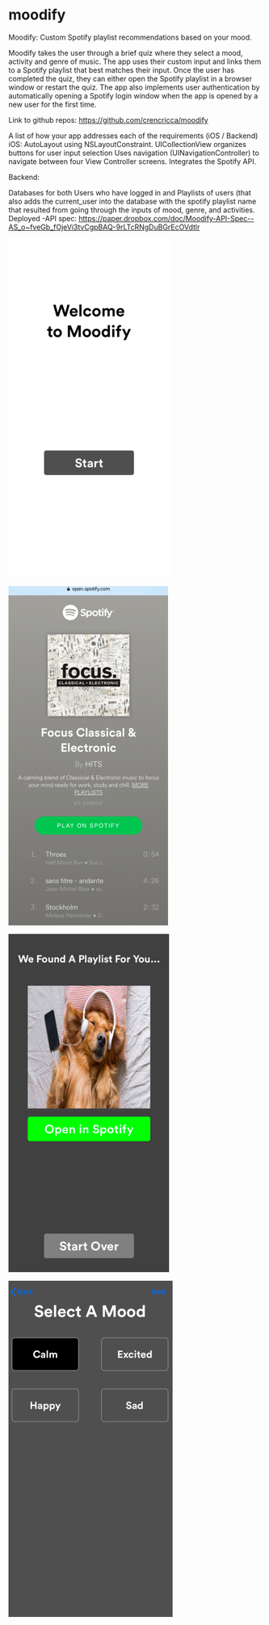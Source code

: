 # moodify
Moodify:
Custom Spotify playlist recommendations based on your mood.

Moodify takes the user through a brief quiz where they select a mood, activity and genre of music. The app uses their custom input and links them to a Spotify playlist that best matches their input. Once the user has completed the quiz, they can either open the Spotify playlist in a browser window or restart the quiz. The app also implements user authentication by automatically opening a Spotify login window when the app is opened by a new user for the first time.

Link to github repos:
https://github.com/crencricca/moodify

A list of how your app addresses each of the requirements (iOS / Backend)
iOS:
AutoLayout using NSLayoutConstraint.
UICollectionView organizes buttons for user input selection
Uses navigation (UINavigationController) to navigate between four View Controller screens.
Integrates the Spotify API.

Backend:

Databases for both Users who have logged in and Playlists of users (that also adds the current_user into the database with the spotify playlist name that resulted from going through the inputs of mood, genre, and activities. Deployed -API spec: https://paper.dropbox.com/doc/Moodify-API-Spec--AS_o~fveGb_fOjeVi3tvCgpBAQ-9rLTcRNgDuBGrEcOVdtlr

![Welcome Screen](https://github.com/crencricca/moodify/blob/master/screenshots/main.png)

![Mood Selection Screen](https://github.com/crencricca/moodify/blob/master/screenshots/playlist.png)

![Playlist Result](https://github.com/crencricca/moodify/blob/master/screenshots/result.png)

![Playlist in Browser](https://github.com/crencricca/moodify/blob/master/screenshots/selection.png)
